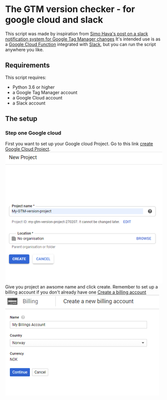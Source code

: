 # The GTM version checker - for google cloud and slack

This script was made by inspiration from [Simo Hava's post on a slack notification system for Google Tag Manager changes](https://www.simoahava.com/analytics/create-slack-notification-system-google-tag-manager-changes/)
It's intended use is as a [Google Cloud Function](https://cloud.google.com/functions/) integrated with [Slack](https://www.slack.com), but you can run the script anywhere you like.

## Requirements

This script requires:

- Python 3.6 or higher
- a Google Tag Manager account
- a Google Cloud account
- a Slack account

## The setup

### Step one Google cloud

First you want to set up your Google cloud Project.
Go to this link [create Google Cloud Project](https://console.cloud.google.com/projectcreate).
![Screenhot of the create new project form](/readme-img/Create-project.png)
Give you project an awsome name and click create.
Remember to set up a billing account if you don't already have one
[Create a billing account](https://console.cloud.google.com/billing/create)
![Screenshot of the create a blilling account form](/readme-img/createbilling.png)
